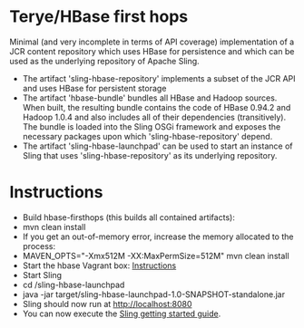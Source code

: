 # Terye/HBase first hops

Minimal (and very incomplete in terms of API coverage) implementation of a JCR content repository which uses HBase for persistence and which can be used as the underlying repository of Apache Sling.

* The artifact 'sling-hbase-repository' implements a subset of the JCR API and uses HBase for persistent storage
* The artifact 'hbase-bundle' bundles all HBase and Hadoop sources. When built, the resulting bundle contains the code of HBase 0.94.2 and Hadoop 1.0.4 and also includes all of their dependencies (transitively). The bundle is loaded into the Sling OSGi framework and exposes the necessary packages upon which 'sling-hbase-repository' depend.
* The artifact 'sling-hbase-launchpad' can be used to start an instance of Sling that uses 'sling-hbase-repository' as its underlying repository.

# Instructions

* Build hbase-firsthops (this builds all contained artifacts):
 * mvn clean install
* If you get an out-of-memory error, increase the memory allocated to the process:
 * MAVEN_OPTS="-Xmx512M -XX:MaxPermSize=512M" mvn clean install
* Start the hbase Vagrant box: [Instructions](https://github.com/bdelacretaz/terye/blob/master/vagrant/hbase/README.md)
* Start Sling
 * cd /sling-hbase-launchpad
 * java -jar target/sling-hbase-launchpad-1.0-SNAPSHOT-standalone.jar
* Sling should now run at [http://localhost:8080](http://localhost:8080)
* You can now execute the [Sling getting started guide](http://sling.apache.org/site/discover-sling-in-15-minutes.html).
